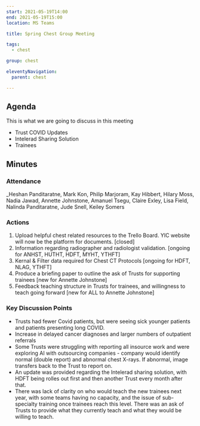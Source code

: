 ```yaml
---
start: 2021-05-19T14:00
end: 2021-05-19T15:00
location: MS Teams

title: Spring Chest Group Meeting 

tags:
  - chest

group: chest

eleventyNavigation:
  parent: chest

---
```


## Agenda

This is what we are going to discuss in this meeting

* Trust COVID Updates
* Intelerad Sharing Solution
* Trainees


## Minutes

### Attendance
_Heshan Panditaratne, Mark Kon, Philip Marjoram, Kay Hibbert, Hilary Moss, Nadia Jawad, Annette Johnstone, Amanuel Tsegu, Claire Exley, Lisa Field, Nalinda Panditaratne, Jude Snell, Keiley Somers
    
### Actions

1. Upload helpful chest related resources to the Trello Board. YIC website will now be the platform for documents. [closed]
2. Information regarding radiographer and radiologist validation. [ongoing for ANHST, HUTHT, HDFT, MYHT, YTHFT]
3. Kernal & Filter data required for Chest CT Protocols [ongoing for HDFT, NLAG, YTHFT]
4. Produce a briefing paper to outline the ask of Trusts for supporting trainees [new for Annette Johnstone]
5. Feedback teaching structure in Trusts for trainees, and willingness to teach going forward [new for ALL to Annette Johnstone]
    
### Key Discussion Points

* Trusts had fewer Covid patients, but were seeing sick younger patients and patients presenting long COVID.
* Increase in delayed cancer diagnoses and larger numbers of outpatient referrals
* Some Trusts were struggling with reporting all insource work and were exploring AI with outsourcing companies - company would identify normal (double report) and abnormal chest X-rays. If abnormal, image transfers back to the Trust to report on.
* An update was provided regarding the Intelerad sharing solution, with HDFT being rolles out first and then another Trust every month after that.
* There was lack of clarity on who would teach the new trainees next year, with some teams having no capacity, and the issue of sub-specialty training once trainees reach this level. There was an ask of Trusts to provide what they currently teach and what they would be willing to teach.



